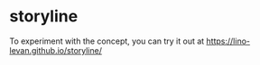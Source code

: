 # storyline

To experiment with the concept, you can try it out at https://lino-levan.github.io/storyline/
